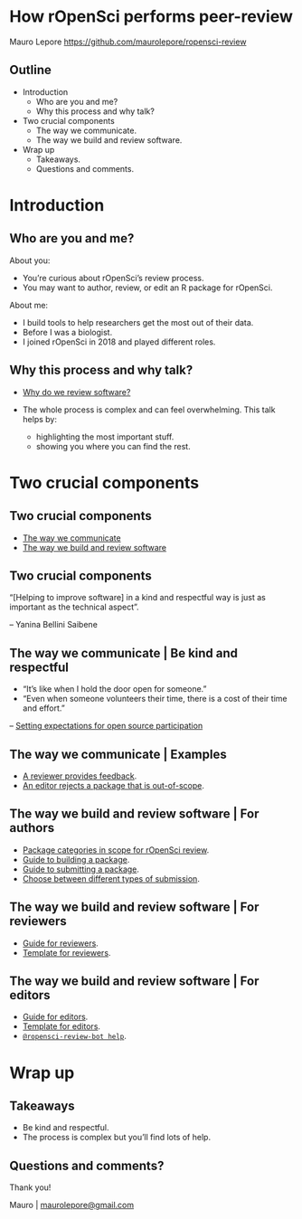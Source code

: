 How rOpenSci performs peer-review
================
Mauro Lepore
<https://github.com/maurolepore/ropensci-review>

## Outline

- Introduction
  - Who are you and me?
  - Why this process and why talk?
- Two crucial components
  - The way we communicate.
  - The way we build and review software.
- Wrap up
  - Takeaways.
  - Questions and comments.

# Introduction

## Who are you and me?

About you:

- You’re curious about rOpenSci’s review process.
- You may want to author, review, or edit an R package for rOpenSci.

About me:

- I build tools to help researchers get the most out of their data.
- Before I was a biologist.
- I joined rOpenSci in 2018 and played different roles.

## Why this process and why talk?

- [Why do we review
  software?](https://github.com/ropensci/software-review?tab=readme-ov-file#why-and-how-submit-your-package-to-ropensci)

- The whole process is complex and can feel overwhelming. This talk
  helps by:

  - highlighting the most important stuff.
  - showing you where you can find the rest.

# Two crucial components

## Two crucial components

- [The way we communicate](https://ropensci.org/code-of-conduct/)
- [The way we build and review software](https://devguide.ropensci.org/)

## Two crucial components

“\[Helping to improve software\] in a kind and respectful way is just as
important as the technical aspect”.

– Yanina Bellini Saibene

## The way we communicate \| Be kind and respectful

- “It’s like when I hold the door open for someone.”
- “Even when someone volunteers their time, there is a cost of their
  time and effort.”

– [Setting expectations for open source
participation](https://snarky.ca/setting-expectations-for-open-source-participation/amp/)

## The way we communicate \| Examples

- [A reviewer provides
  feedback](https://github.com/ropensci/software-review/issues/577#issuecomment-1494333794).
- [An editor rejects a package that is
  out-of-scope](https://github.com/ropensci/software-review/issues/584#issuecomment-1485388417).

## The way we build and review software \| For authors

- [Package categories in scope for rOpenSci
  review](https://devguide.ropensci.org/softwarereview_policies.html#package-categories).
- [Guide to building a
  package](https://devguide.ropensci.org/building.html).
- [Guide to submitting a
  package](https://devguide.ropensci.org/authors-guide.html).
- [Choose between different types of
  submission](https://github.com/ropensci/software-review/issues/new/choose).

## The way we build and review software \| For reviewers

- [Guide for
  reviewers](https://devguide.ropensci.org/reviewerguide.html).
- [Template for
  reviewers](https://devguide.ropensci.org/reviewtemplate.html).

## The way we build and review software \| For editors

- [Guide for editors](https://devguide.ropensci.org/editorguide.html).
- [Template for
  editors](https://devguide.ropensci.org/editortemplate.html).
- [`@ropensci-review-bot help`](https://github.com/ropensci/software-review/issues/584#issuecomment-1483493673).

# Wrap up

## Takeaways

- Be kind and respectful.
- The process is complex but you’ll find lots of help.

## Questions and comments?

Thank you!

Mauro \| <maurolepore@gmail.com>
